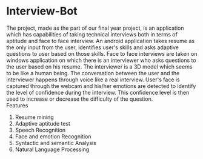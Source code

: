 # Interview-Bot
The project, made as the part of our final year project, is an application which has capabilities of taking technical interviews both in terms of aptitude and face to face interview. An android application takes resume as the only input from the user, identifies user's skills and asks adaptive questions to user based on those skills. Face to face interviews are taken on windows application on which there is an interviewer who asks questions to the user based on his resume. The interviewer is a 3D model which seems to be like a human being. The conversation between the user and the interviewer happens through voice like a real interview. User's face is captured through the webcam and his/her emotions are detected to identify the level of confidence during the interview. This confidence level is then used to increase or decrease the difficulty of the question.  
Features
1) Resume mining 
2) Adaptive aptitude test
3) Speech Recognition 
4) Face and emotion Recognition 
5) Syntactic and semantic Analysis 
6) Natural Language Processing
